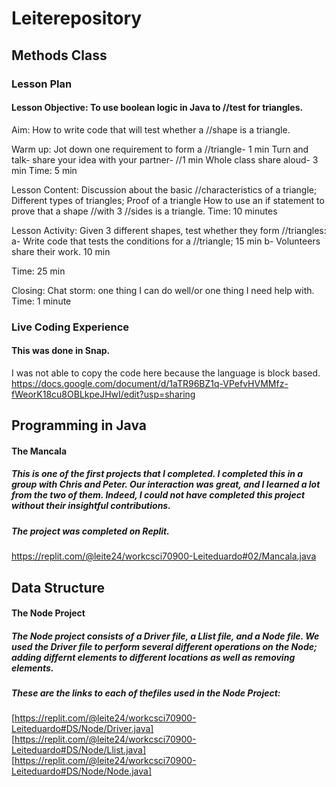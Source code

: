 # Leiterepository

## Methods Class

### Lesson Plan
#### Lesson Objective: To use boolean logic in Java to //test for triangles.

Aim: How to write code that will test whether a //shape is a triangle.

Warm up: Jot down one requirement to form a //triangle- 1 min
Turn and talk- share your idea with your partner- //1 min
Whole class share aloud-  3 min
Time: 5 min

Lesson Content: Discussion about the basic //characteristics of a triangle;
Different types of triangles;
Proof of a triangle
How to use an if statement to prove that a shape //with 3 //sides is a triangle. 
Time: 10 minutes

Lesson Activity: 
Given 3 different shapes, test whether they form //triangles:
a-  Write code that tests the conditions for a //triangle;
 15 min
b- Volunteers share their work.
 10 min

Time: 25 min

Closing: Chat storm: one thing I can do well/or one thing I need help with.
Time: 1 minute

### Live Coding Experience

#### This was done in Snap.
I was not able to copy the code here because the language is block based.
https://docs.google.com/document/d/1aTR96BZ1q-VPefvHVMMfz-fWeorK18cu8OBLkpeJHwI/edit?usp=sharing



## Programming in Java
#### The Mancala
##### This is one of the first projects that I completed. I completed this in a group with Chris and Peter. Our interaction was great, and I learned a lot from the two of them. Indeed, I could not have completed this project without their insightful contributions.

##### The project was completed on Replit. 
https://replit.com/@leite24/workcsci70900-Leiteduardo#02/Mancala.java


## Data Structure
#### The Node Project
##### The Node project consists of a Driver file, a Llist file, and a Node file. We used the Driver file to perform several different operations on the Node; adding differnt elements to different locations as well as removing elements.
##### These are the links to each of thefiles used in the Node Project:
[https://replit.com/@leite24/workcsci70900-Leiteduardo#DS/Node/Driver.java]
[https://replit.com/@leite24/workcsci70900-Leiteduardo#DS/Node/Llist.java]
[https://replit.com/@leite24/workcsci70900-Leiteduardo#DS/Node/Node.java]



